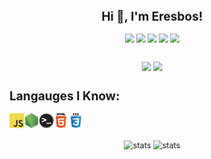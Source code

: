 <h2 align="center">Hi 👋, I'm Eresbos!</h2>
<p align="center">
  <a href="https://discord.com/users/239330400223232000" target"blank_"><img src="https://img.shields.io/badge/discord%20-7289DA.svg?&style=for-the-badge&logo=discord&logoColor=white"></a>
  <a href="https://open.spotify.com/user/joe.barlow0" target"blank_"><img src="https://img.shields.io/badge/Spotify%20-1ed760.svg?&style=for-the-badge&logo=spotify&logoColor=white"></a>
  <a href="https://instagram.com/umit.berk17" target"blank_"><img src="https://img.shields.io/badge/INSTAGRAM%20-DC3175.svg?&style=for-the-badge&logo=instagram&logoColor=white"></a>
  <a href="https://github.com/ERESB0S" target"blank_"><img src="https://img.shields.io/badge/GitHub%20-191717.svg?&style=for-the-badge&logo=github&logoColor=white"></a>
  <a href="https://codepen.io/Eresbos" target"blank_"><img src="https://img.shields.io/badge/CodePen%20-191717.svg?&style=for-the-badge&logo=codepen&logoColor=white"></a>
</p>

<p align="center">
  <br><img src = "https://img.shields.io/github/followers/ERESB0S?color=Green&label=Followers&logo=Github%20takip%C3%A7isi&style=for-the-badge">
  <img src="https://komarev.com/ghpvc/?username=ERESB0S&color=dc143c"/>
</p>

## Langauges I Know:

<img align="left" alt="JavaScript" width="26px" src="https://raw.githubusercontent.com/github/explore/80688e429a7d4ef2fca1e82350fe8e3517d3494d/topics/javascript/javascript.png" />
<img align="left" alt="Node.js" width="26px" src="https://raw.githubusercontent.com/github/explore/80688e429a7d4ef2fca1e82350fe8e3517d3494d/topics/nodejs/nodejs.png" />
<img align="left" alt="Terminal" width="26px" src="https://raw.githubusercontent.com/github/explore/80688e429a7d4ef2fca1e82350fe8e3517d3494d/topics/terminal/terminal.png" />
<img align="left" alt="Html" width="26px" src="https://raw.githubusercontent.com/github/explore/80688e429a7d4ef2fca1e82350fe8e3517d3494d/topics/html/html.png"/>
<img align="left" alt="Css" width="26px" src="https://raw.githubusercontent.com/github/explore/80688e429a7d4ef2fca1e82350fe8e3517d3494d/topics/css/css.png"/>
</br>
</br>

<p align="center">
  <img src="https://github-readme-stats.vercel.app/api?username=ERESB0S&count_private=true&show_icons=true&theme=dark&hide_border=true" width="%100" height="150px" alt="stats" />
  <img src="https://github-readme-stats.vercel.app/api/top-langs/?username=ERESB0S&layout=compact&theme=dark&hide_border=true" alt="stats" />
</p>
